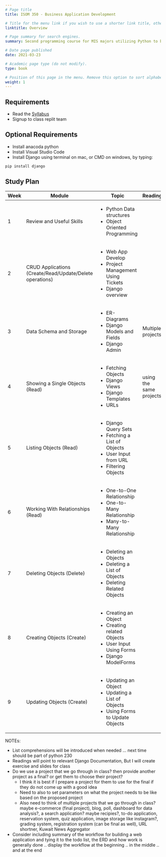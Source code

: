 ```yaml
---
# Page title
title: ISOM 350 - Business Application Development

# Title for the menu link if you wish to use a shorter link title, otherwise remove this option.
linktitle: Overview

# Page summary for search engines.
summary: Second programming course for MIS majors utilizing Python to build data-driven business applications.

# Date page published
date: 2021-03-23

# Academic page type (do not modify).
type: book

# Position of this page in the menu. Remove this option to sort alphabetically.
weight: 1
---
```


## Requirements

- Read the [Syllabus](https://bit.ly/mis350_syl)
- Signup to class replit team

## Optional Requirements
- Install anacoda python
- Install Visual Studio Code
- Install Django using terminal on mac, or CMD on windows, by typing:
```bash
pip install django
```

## Study Plan

| Week  | Module | Topic  | Reading  | Assignment | Slides
|---|---|---|---|---|---|
|  1 | Review and Useful Skills | <ul><li>Python Data structures</li><li>Object Oriented Programming</li></ul>|   |   |   |
|  2 | CRUD Applications</br>(Create/Read/Update/Delete operations) | <ul><li>Web App Develop</li><li>Project Management Using Tickets</li><li>Django overview</li></ul> |   |   |   |
|  3 | Data Schema and Storage |  <ul><li>ER-Diagrams</li><li>Django Models and Fields</li><li>Django Admin</li></ul>  | Multiple projects | 3 projects, one in class, one in lab, one for assignments  |   |
|  4 | Showing a Single Objects (Read) | <ul><li>Fetching Objects</li><li>Django Views</li><li>Django Templates</li><li>URLs</li></ul>| using the same projects  |   |   |
|  5 | Listing Objects (Read) | <ul><li>Django Query Sets</li><li>Fetching a List of Objects</li><li>User Input from URL</li><li>Filtering Objects</li></ul>|     |   |   |
|  6 | Working With Relationships (Read) | <ul><li>One-to-One Relationship</li><li>One-to-Many Relationship</li><li>Many-to-Many Relationship</li></ul>|     |   |   |
|  7 | Deleting Objects (Delete) | <ul><li>Deleting an Objects</li><li>Deleting a List of Objects</li><li>Deleting Related Objects</li></ul>|     |   |   |
|  8 | Creating Objects (Create) | <ul><li>Creating an Object</li><li>Creating related Objects</li><li>User Input Using Forms</li><li>Django ModelForms</li></ul>|     |   |   |
|  9 | Updating Objects (Create) | <ul><li>Updating an Object</li><li>Updating a List of Objects</li><li>Using Forms to Update Objects</li></ul>|     |   |   |

NOTEs: 
- List comprehensions will be introduced when needed ... next time should be part of python 230
- Readings will point to relevant Django Documentation, But I will create exercise and slides for class
- Do we use a project that we go through in class? then provide another project as a final? or get them to choose their project?
  - I think it is best if I prepare a project for them to use for the final if they do not come up with a good idea
  - Need to also to set parameters on what the project needs to be like based on the proposed project
  - Also need to think of multiple projects that we go through in class? maybe e-commerce (final project), blog, poll, dashboard for data analysis?, a search application? maybe recipies?, to-do application, reservation system, quiz application, image storage like instagram?, grading system, registration system (can be final as well), URL shortner, Kuwait News Aggregator 
- Consider including summary of the workflow for building a web application and tying it to the todo list, the ERD and how work is generally done .. display the workflow at the beginning .. in the middle .. and at the end

